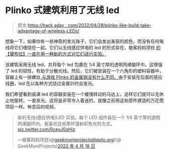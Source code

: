 # Plinko 式建筑利用了无线 led

> 原文:[https://hack aday . com/2022/04/28/plinko-like-build-take-advantage-of-wireless-LEDs/](https://hackaday.com/2022/04/28/plinko-like-build-takes-advantage-of-wireless-leds/)

想象一下，如果你有一些神奇的发光珠子，它们会发出美丽的颜色，而没有任何电线将它们缠绕在一起。它们以无线感应供电的 led 的形式存在，极客妈妈项目 [的【黛布拉】一直在用一种新的方式对它们进行实验。](https://twitter.com/GeekMomProjects/status/1516188335739334656)

该建筑采用无线 led，并将每个 led 包裹在 1/4 英寸厚的透明丙烯酸环中。这增强了 led 的韧性，有助于分散光线。然后，它们被安装在一个六角形的塑料容器中，容器上有一排螺丝[,与游戏 Plinko 的金属销没有什么不同。](https://hackaday.com/2015/09/16/ave-builds-drinko-not-affiliated-with-plinko/)由于安装在后面的感应线圈，led 在以各种方式绕过金属针时会发光。

我们希望看到装满 led 的容器安装在一个缓慢转动的马达上，这样它们就可以无休止地旋转，一直发光。这将是非常令人着迷的，就像之前用这些部件建造的万花筒项目一样。休息后的视频。

> 新的无线(感应供电)LED 实验。每个 LED 组件装在一个 1/4 英寸厚的透明丙烯酸环内。我喜欢这些厚环漫射彩色光的方式。[pic.twitter.com/0cevJGxHjz](https://t.co/0cevJGxHjz)
> 
> —极客妈妈项目(@geekmomprojects@qoto.org)(@ GeekMomProjects)[2022 年 4 月 18 日](https://twitter.com/GeekMomProjects/status/1516188335739334656?ref_src=twsrc%5Etfw)